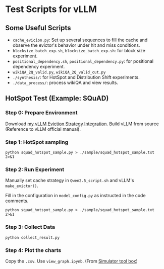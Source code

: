# Test Scripts for vLLM

## Some Useful Scripts
- `cache_evicion.py`: Set up several sequences to fill the cache and observe the evictor's behavior under hit and miss conditions.
- `blocksize_batch_exp.sh`, `blocksize_batch_exp.sh`: for block size experiment.
- `positional_dependency.sh`, `positional_dependency.py`: for positional dependency experiment.
- `wikiQA_2Q_valid.py`, `wikiQA_2Q_valid_cut.py`
- `./synthesis/`: for HotSpot and Distribution Shift experiments.
- `./data_process/`: process wikiQA and view results.

## HotSpot Test (Example: SQuAD)
### Step 0: Prepare Environment
Download [my vLLM Eviction Strategy Integration](https://github.com/Y-aang/vllm.git). Build vLLM from source (Reference to vLLM official manual).
### Step 1: HotSpot sampling
```
python squad_hotspot_sample.py > ./sample/squad_hotspot_sample.txt 2>&1
```
### Step 2: Run Experiment
Manually set cache strategy in `Qwen2.5_script.sh` and vLLM's `make_evictor()`. 

Fill in the configuration in `model_config.py` as instructed in the code comments.
```
python squad_hotspot_sample.py > ./sample/squad_hotspot_sample.txt 2>&1
```
### Step 3: Collect Data
```
python collect_result.py
```
### Step 4: Plot the charts
Copy the `.csv`. Use `view_graph.ipynb`. (From [Simulator tool box](https://github.com/Y-aang/vLLM-Eviction-Simulator.git)) 